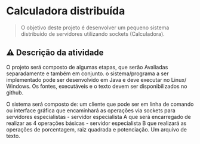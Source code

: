 # Calculadora distribuída

> O objetivo deste projeto é desenvolver um pequeno sistema distribuído de servidores utilizando sockets (Calculadora). 

## ⚠️ Descrição da atividade
O projeto será composto de algumas etapas, que serão Avaliadas separadamente e também em conjunto. o sistema/programa a ser implementado pode ser desenvolvido em Java e deve executar no Linux/ Windows. Os fontes, executáveis e o texto devem ser disponibilizados no github. 

O sistema será composto de: um cliente que pode ser em linha de comando ou interface gráfica que encaminhará as operações via sockets para servidores especialistas - servidor especialista A que será encarregado de realizar as 4 operações básicas - servidor especialista B que realizará as operações de porcentagem, raiz quadrada e potenciação. Um arquivo de texto.